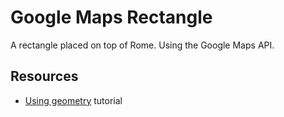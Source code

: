 # Google Maps Rectangle

A rectangle placed on top of Rome. Using the Google Maps API.

## Resources

- [Using geometry](https://www.cursosgis.com/como-crear-geometrias-con-la-api-javascript-de-google-maps/) tutorial
